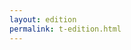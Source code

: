 ```yaml
---
layout: edition
permalink: t-edition.html
---
```

<head>
<script src="../../assets/js/CETEI.js"></script>
<link rel="stylesheet" href="../assets/css/CETEIcean.css">
</head>
<div id: "tei-wrapper">
<script>
      var CETEIcean = new CETEI();
      CETEIcean.getHTML5('/editions/t.xml', function(data) {
        document.getElementById("TEI").innerHTML = "";
        document.getElementById("TEI").appendChild(data);
        CETEIcean.addStyle(document, data);
      });
      // Alternatively, use then()
      // (new CETEI).getHTML5('testTEI.xml').then(function(data){
      //   document.getElementById("TEI").appendChild(data);
      // });
</script>
</div>

